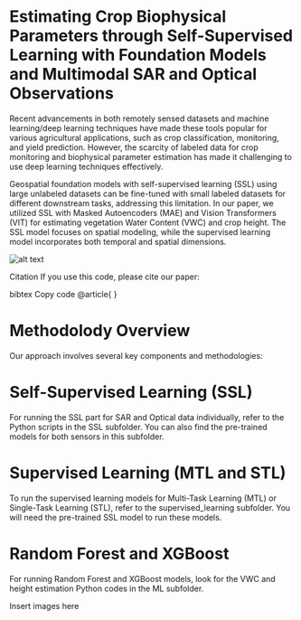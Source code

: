 # Estimating Crop Biophysical Parameters through Self-Supervised Learning with Foundation Models and Multimodal SAR and Optical Observations

Recent advancements in both remotely sensed datasets and machine learning/deep learning techniques have made these tools popular for various agricultural applications, such as crop classification, monitoring, and yield prediction. However, the scarcity of labeled data for crop monitoring and biophysical parameter estimation has made it challenging to use deep learning techniques effectively.

Geospatial foundation models with self-supervised learning (SSL) using large unlabeled datasets can be fine-tuned with small labeled datasets for different downstream tasks, addressing this limitation. In our paper, we utilized SSL with Masked Autoencoders (MAE) and Vision Transformers (VIT) for estimating vegetation Water Content (VWC) and crop height. The SSL model focuses on spatial modeling, while the supervised learning model incorporates both temporal and spatial dimensions.

![alt text](URL_to_image "metod")

Citation
If you use this code, please cite our paper:

bibtex
Copy code
@article{
}


# Methodolody Overview



Our approach involves several key components and methodologies:

# Self-Supervised Learning (SSL)
For running the SSL part for SAR and Optical data individually, refer to the Python scripts in the SSL subfolder. You can also find the pre-trained models for both sensors in this subfolder.

# Supervised Learning (MTL and STL)
To run the supervised learning models for Multi-Task Learning (MTL) or Single-Task Learning (STL), refer to the supervised_learning subfolder. You will need the pre-trained SSL model to run these models.

# Random Forest and XGBoost
For running Random Forest and XGBoost models, look for the VWC and height estimation Python codes in the ML subfolder.

Insert images here
